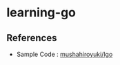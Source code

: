 # learning-go

## References

- Sample Code : [mushahiroyuki/lgo](https://github.com/mushahiroyuki/lgo)
